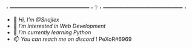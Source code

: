 ・━━━━━━━━━━━━━━━・❔・━━━━━━━━━━━━━━━・
- 👋 *Hi, I’m @Snajlex*
- 👀 *I’m interested in Web Development*
- 🌱 *I’m currently learning Python*
- 📫 *You can reach me on discord* ! PeXoR#6969
